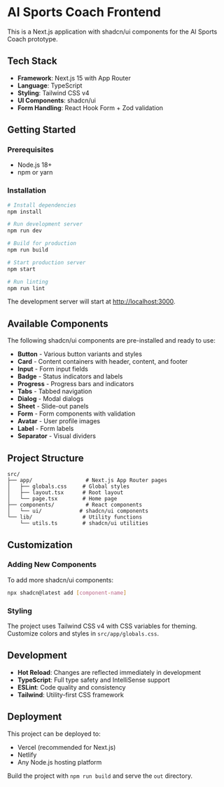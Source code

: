 # AI Sports Coach Frontend

This is a Next.js application with shadcn/ui components for the AI Sports Coach prototype.

## Tech Stack

- **Framework**: Next.js 15 with App Router
- **Language**: TypeScript
- **Styling**: Tailwind CSS v4
- **UI Components**: shadcn/ui
- **Form Handling**: React Hook Form + Zod validation

## Getting Started

### Prerequisites

- Node.js 18+ 
- npm or yarn

### Installation

```bash
# Install dependencies
npm install

# Run development server
npm run dev

# Build for production
npm run build

# Start production server
npm start

# Run linting
npm run lint
```

The development server will start at [http://localhost:3000](http://localhost:3000).

## Available Components

The following shadcn/ui components are pre-installed and ready to use:

- **Button** - Various button variants and styles
- **Card** - Content containers with header, content, and footer
- **Input** - Form input fields
- **Badge** - Status indicators and labels
- **Progress** - Progress bars and indicators
- **Tabs** - Tabbed navigation
- **Dialog** - Modal dialogs
- **Sheet** - Slide-out panels
- **Form** - Form components with validation
- **Avatar** - User profile images
- **Label** - Form labels
- **Separator** - Visual dividers

## Project Structure

```
src/
├── app/                 # Next.js App Router pages
│   ├── globals.css     # Global styles
│   ├── layout.tsx      # Root layout
│   └── page.tsx        # Home page
├── components/          # React components
│   └── ui/            # shadcn/ui components
└── lib/                # Utility functions
    └── utils.ts        # shadcn/ui utilities
```

## Customization

### Adding New Components

To add more shadcn/ui components:

```bash
npx shadcn@latest add [component-name]
```

### Styling

The project uses Tailwind CSS v4 with CSS variables for theming. Customize colors and styles in `src/app/globals.css`.

## Development

- **Hot Reload**: Changes are reflected immediately in development
- **TypeScript**: Full type safety and IntelliSense support
- **ESLint**: Code quality and consistency
- **Tailwind**: Utility-first CSS framework

## Deployment

This project can be deployed to:
- Vercel (recommended for Next.js)
- Netlify
- Any Node.js hosting platform

Build the project with `npm run build` and serve the `out` directory.
